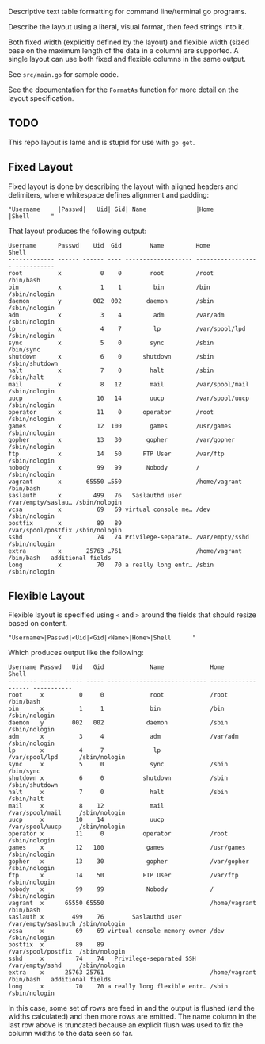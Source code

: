 Descriptive text table formatting for command line/terminal go programs.

Describe the layout using a literal, visual format, then feed strings into it.

Both fixed width (explicitly defined by the layout) and flexible width (sized base on the maximum
length of the data in a column) are supported.  A single layout can use both fixed and flexible columns
in the same output.

See `src/main.go` for sample code.

See the documentation for the `FormatAs` function for more detail on the layout specification.

## TODO

This repo layout is lame and is stupid for use with `go get`.

## Fixed Layout

Fixed layout is done by describing the layout with aligned headers and delimiters, where whitespace defines alignment and padding:
```
"Username     |Passwd|   Uid| Gid| Name              |Home              |Shell      "
```
That layout produces the following output:
```
Username      Passwd    Uid  Gid        Name         Home               Shell      
------------- ------ ------ ---- ------------------- ------------------ -----------
root          x           0    0        root         /root              /bin/bash  
bin           x           1    1         bin         /bin               /sbin/nologin
daemon        y         002  002       daemon        /sbin              /sbin/nologin
adm           x           3    4         adm         /var/adm           /sbin/nologin
lp            x           4    7         lp          /var/spool/lpd     /sbin/nologin
sync          x           5    0        sync         /sbin              /bin/sync  
shutdown      x           6    0      shutdown       /sbin              /sbin/shutdown
halt          x           7    0        halt         /sbin              /sbin/halt 
mail          x           8   12        mail         /var/spool/mail    /sbin/nologin
uucp          x          10   14        uucp         /var/spool/uucp    /sbin/nologin
operator      x          11    0      operator       /root              /sbin/nologin
games         x          12  100        games        /usr/games         /sbin/nologin
gopher        x          13   30       gopher        /var/gopher        /sbin/nologin
ftp           x          14   50      FTP User       /var/ftp           /sbin/nologin
nobody        x          99   99       Nobody        /                  /sbin/nologin
vagrant       x       65550 …550                     /home/vagrant      /bin/bash  
saslauth      x         499   76   Saslauthd user    /var/empty/saslau… /sbin/nologin
vcsa          x          69   69 virtual console me… /dev               /sbin/nologin
postfix       x          89   89                     /var/spool/postfix /sbin/nologin
sshd          x          74   74 Privilege-separate… /var/empty/sshd    /sbin/nologin
extra         x       25763 …761                     /home/vagrant      /bin/bash   additional fields
long          x          70   70 a really long entr… /sbin              /sbin/nologin
```

## Flexible Layout

Flexible layout is specified using `<` and `>` around the fields that should resize based on content.
```
"Username>|Passwd|<Uid|<Gid|<Name>|Home>|Shell      "
```
Which produces output like the following:
```
Username Passwd   Uid   Gid             Name             Home                Shell      
-------- ------ ----- ----- ---------------------------- ------------------- -----------
root     x          0     0             root             /root               /bin/bash  
bin      x          1     1             bin              /bin                /sbin/nologin
daemon   y        002   002            daemon            /sbin               /sbin/nologin
adm      x          3     4             adm              /var/adm            /sbin/nologin
lp       x          4     7              lp              /var/spool/lpd      /sbin/nologin
sync     x          5     0             sync             /sbin               /bin/sync  
shutdown x          6     0           shutdown           /sbin               /sbin/shutdown
halt     x          7     0             halt             /sbin               /sbin/halt 
mail     x          8    12             mail             /var/spool/mail     /sbin/nologin
uucp     x         10    14             uucp             /var/spool/uucp     /sbin/nologin
operator x         11     0           operator           /root               /sbin/nologin
games    x         12   100            games             /usr/games          /sbin/nologin
gopher   x         13    30            gopher            /var/gopher         /sbin/nologin
ftp      x         14    50           FTP User           /var/ftp            /sbin/nologin
nobody   x         99    99            Nobody            /                   /sbin/nologin
vagrant  x      65550 65550                              /home/vagrant       /bin/bash  
saslauth x        499    76        Saslauthd user        /var/empty/saslauth /sbin/nologin
vcsa     x         69    69 virtual console memory owner /dev                /sbin/nologin
postfix  x         89    89                              /var/spool/postfix  /sbin/nologin
sshd     x         74    74   Privilege-separated SSH    /var/empty/sshd     /sbin/nologin
extra    x      25763 25761                              /home/vagrant       /bin/bash   additional fields
long     x         70    70 a really long flexible entr… /sbin               /sbin/nologin
```

In this case, some set of rows are feed in and the output is flushed (and the widths calculated) and then more rows are emitted.
The name column in the last row above is truncated because an explicit flush was used to fix the column widths to the data seen
so far.



